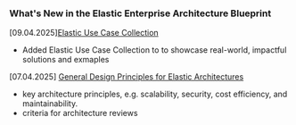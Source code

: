 ### What's New in the Elastic Enterprise Architecture Blueprint
[09.04.2025][Elastic Use Case Collection](https://github.com/franktatjana/solution-architect-playbook/tree/main/use-case/readme.md)   
- Added Elastic Use Case Collection to to showcase real-world, impactful solutions and exmaples  

[07.04.2025] [General Design Principles for Elastic Architectures ](https://github.com/franktatjana/solution-architect-playbook/blob/main/ent-arch/general-principles.md)  
- key architecture principles, e.g. scalability, security, cost efficiency, and maintainability.
- criteria for architecture reviews
